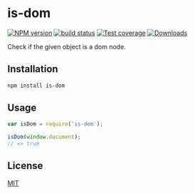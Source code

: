 # is-dom
[![NPM version][npm-image]][npm-url]
[![build status][travis-image]][travis-url]
[![Test coverage][coveralls-image]][coveralls-url]
[![Downloads][downloads-image]][downloads-url]

Check if the given object is a dom node.

## Installation
```bash
npm install is-dom
```

## Usage
```js
var isDom = require('is-dom');

isDom(window.document);
// => true
```

## License
[MIT](https://tldrlegal.com/license/mit-license)

[npm-image]: https://img.shields.io/npm/v/is-dom.svg?style=flat-square
[npm-url]: https://npmjs.org/package/is-dom
[travis-image]: https://img.shields.io/travis/npm-dom/is-dom.svg?style=flat-square
[travis-url]: https://travis-ci.org/npm-dom/is-dom
[coveralls-image]: https://img.shields.io/coveralls/npm-dom/is-dom.svg?style=flat-square
[coveralls-url]: https://coveralls.io/r/npm-dom/is-dom?branch=master
[downloads-image]: http://img.shields.io/npm/dm/is-dom.svg?style=flat-square
[downloads-url]: https://npmjs.org/package/is-dom

